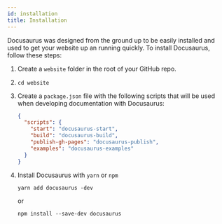 ```yaml
---
id: installation
title: Installation
---
```


Docusaurus was designed from the ground up to be easily installed and used to get your website up an running quickly. To install Docusaurus, follow these steps:

1. Create a `website` folder in the root of your GitHub repo.
1. `cd website`
1. Create a `package.json` file with the following scripts that will be used when developing documentation with Docusaurus:

    ```json
    {
      "scripts": {
        "start": "docusaurus-start",
        "build": "docusaurus-build",
        "publish-gh-pages": "docusaurus-publish",
        "examples": "docusaurus-examples"
      }
    }
    ```
1. Install Docusaurus with `yarn` or `npm`

    ```
    yarn add docusaurus -dev
    ```

    or

    ```
    npm install --save-dev docusaurus
    ```
